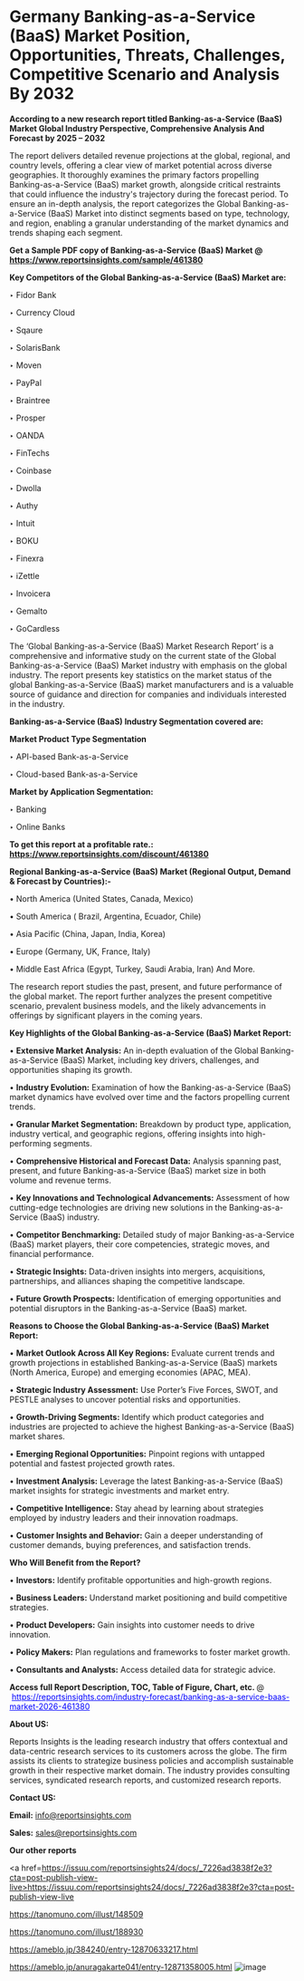 # Germany Banking-as-a-Service (BaaS) Market Position, Opportunities, Threats, Challenges, Competitive Scenario and Analysis By 2032

<strong>According to a new research report titled Banking-as-a-Service (BaaS) Market Global Industry Perspective, Comprehensive Analysis And Forecast by 2025 – 2032</strong>

The report delivers detailed revenue projections at the global, regional, and country levels, offering a clear view of market potential across diverse geographies. It thoroughly examines the primary factors propelling Banking-as-a-Service (BaaS) market growth, alongside critical restraints that could influence the industry's trajectory during the forecast period. To ensure an in-depth analysis, the report categorizes the Global Banking-as-a-Service (BaaS) Market into distinct segments based on type, technology, and region, enabling a granular understanding of the market dynamics and trends shaping each segment.

<strong>Get a Sample PDF copy of Banking-as-a-Service (BaaS) Market </strong><strong>@<a href=https://www.reportsinsights.com/sample/461380 style=color:#0000ff;> https://www.reportsinsights.com/sample/461380</a></strong></font>

<strong>Key Competitors of the Global Banking-as-a-Service (BaaS) Market are:</strong>

‣ Fidor Bank

‣ Currency Cloud

‣ Sqaure

‣ SolarisBank

‣ Moven

‣ PayPal

‣ Braintree

‣ Prosper

‣ OANDA

‣ FinTechs

‣ Coinbase

‣ Dwolla

‣ Authy

‣ Intuit

‣ BOKU

‣ Finexra

‣ iZettle

‣ Invoicera

‣ Gemalto

‣ GoCardless

The ‘Global Banking-as-a-Service (BaaS) Market Research Report’ is a comprehensive and informative study on the current state of the Global Banking-as-a-Service (BaaS) Market industry with emphasis on the global industry. The report presents key statistics on the market status of the global Banking-as-a-Service (BaaS) market manufacturers and is a valuable source of guidance and direction for companies and individuals interested in the industry.

<strong>Banking-as-a-Service (BaaS) Industry Segmentation covered are:</strong>

<strong>Market Product Type Segmentation</strong>

‣ API-based Bank-as-a-Service

‣ Cloud-based Bank-as-a-Service

<strong>Market by Application Segmentation:</strong>

‣ Banking

‣ Online Banks

<strong>To get this report at a profitable rate.: <a href=https://www.reportsinsights.com/discount/461380 style=color:#0000ff;>https://www.reportsinsights.com/discount/461380</a></strong></font>

<strong>Regional Banking-as-a-Service (BaaS) Market (Regional Output, Demand &amp; Forecast by Countries):-</strong>

• North America (United States, Canada, Mexico)

• South America ( Brazil, Argentina, Ecuador, Chile)

• Asia Pacific (China, Japan, India, Korea)

• Europe (Germany, UK, France, Italy)

• Middle East Africa (Egypt, Turkey, Saudi Arabia, Iran) And More.

The research report studies the past, present, and future performance of the global market. The report further analyzes the present competitive scenario, prevalent business models, and the likely advancements in offerings by significant players in the coming years.

<strong>Key Highlights of the Global Banking-as-a-Service (BaaS) Market Report:</strong>

• <strong>Extensive Market Analysis:</strong> An in-depth evaluation of the Global Banking-as-a-Service (BaaS) Market, including key drivers, challenges, and opportunities shaping its growth.

• <strong>Industry Evolution:</strong> Examination of how the Banking-as-a-Service (BaaS) market dynamics have evolved over time and the factors propelling current trends.

• <strong>Granular Market Segmentation:</strong> Breakdown by product type, application, industry vertical, and geographic regions, offering insights into high-performing segments.

• <strong>Comprehensive Historical and Forecast Data:</strong> Analysis spanning past, present, and future Banking-as-a-Service (BaaS) market size in both volume and revenue terms.

• <strong>Key Innovations and Technological Advancements:</strong> Assessment of how cutting-edge technologies are driving new solutions in the Banking-as-a-Service (BaaS) industry.

• <strong>Competitor Benchmarking:</strong> Detailed study of major Banking-as-a-Service (BaaS) market players, their core competencies, strategic moves, and financial performance.

• <strong>Strategic Insights:</strong> Data-driven insights into mergers, acquisitions, partnerships, and alliances shaping the competitive landscape.

• <strong>Future Growth Prospects:</strong> Identification of emerging opportunities and potential disruptors in the Banking-as-a-Service (BaaS) market.

<strong>Reasons to Choose the Global Banking-as-a-Service (BaaS) Market Report:</strong>

• <strong>Market Outlook Across All Key Regions:</strong> Evaluate current trends and growth projections in established Banking-as-a-Service (BaaS) markets (North America, Europe) and emerging economies (APAC, MEA).

• <strong>Strategic Industry Assessment:</strong> Use Porter’s Five Forces, SWOT, and PESTLE analyses to uncover potential risks and opportunities.

• <strong>Growth-Driving Segments:</strong> Identify which product categories and industries are projected to achieve the highest Banking-as-a-Service (BaaS) market shares.

• <strong>Emerging Regional Opportunities:</strong> Pinpoint regions with untapped potential and fastest projected growth rates.

• <strong>Investment Analysis:</strong> Leverage the latest Banking-as-a-Service (BaaS) market insights for strategic investments and market entry.

• <strong>Competitive Intelligence:</strong> Stay ahead by learning about strategies employed by industry leaders and their innovation roadmaps.

• <strong>Customer Insights and Behavior:</strong> Gain a deeper understanding of customer demands, buying preferences, and satisfaction trends.

<strong>Who Will Benefit from the Report?</strong>

• <strong>Investors:</strong> Identify profitable opportunities and high-growth regions.

• <strong>Business Leaders:</strong> Understand market positioning and build competitive strategies.

• <strong>Product Developers:</strong> Gain insights into customer needs to drive innovation.

• <strong>Policy Makers:</strong> Plan regulations and frameworks to foster market growth.

• <strong>Consultants and Analysts:</strong> Access detailed data for strategic advice.
</ul>
<strong>Access full Report Description, TOC, Table of Figure, Chart, etc. </strong>@  <a href=https://reportsinsights.com/industry-forecast/banking-as-a-service-baas-market-2026-461380 style=color:#0000ff;>https://reportsinsights.com/industry-forecast/banking-as-a-service-baas-market-2026-461380</a></font>

<strong><strong>About US</strong>:</strong>

Reports Insights is the leading research industry that offers contextual and data-centric research services to its customers across the globe. The firm assists its clients to strategize business policies and accomplish sustainable growth in their respective market domain. The industry provides consulting services, syndicated research reports, and customized research reports.

<strong>Contact US:</strong>

<p class=""""><b>Email:</b> <a href=mailto:info@reportsinsights.com>info@reportsinsights.com</a></p>
<p class=""""><b>Sales:</b> <a href=mailto:sales@reportsinsights.com>sales@reportsinsights.com</a></p>

<strong>Our other reports</strong>

<a href=https://issuu.com/reportsinsights24/docs/_7226ad3838f2e3?cta=post-publish-view-live>https://issuu.com/reportsinsights24/docs/_7226ad3838f2e3?cta=post-publish-view-live</a>

<a href=https://tanomuno.com/illust/148509>https://tanomuno.com/illust/148509</a>

<a href=https://tanomuno.com/illust/188930>https://tanomuno.com/illust/188930</a>

<a href=https://ameblo.jp/384240/entry-12870633217.html>https://ameblo.jp/384240/entry-12870633217.html</a>

<a href=https://ameblo.jp/anuragakarte041/entry-12871358005.html>https://ameblo.jp/anuragakarte041/entry-12871358005.html</a>
![image](https://github.com/user-attachments/assets/088188d7-9cd7-452b-878d-05153dc874de)
